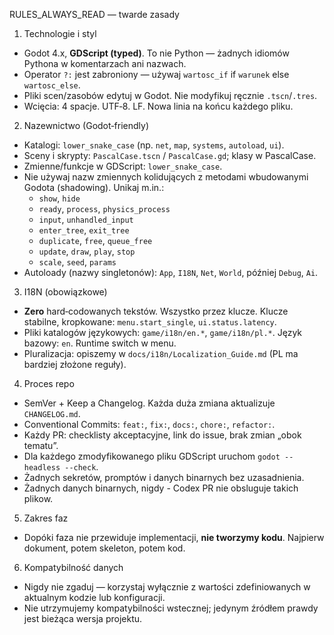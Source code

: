 RULES_ALWAYS_READ — twarde zasady

1) Technologie i styl
- Godot 4.x, **GDScript (typed)**. To nie Python — żadnych idiomów Pythona w komentarzach ani nazwach.
- Operator `?:` jest zabroniony — używaj `wartosc_if` if `warunek` else `wartosc_else`.
- Pliki scen/zasobów edytuj w Godot. Nie modyfikuj ręcznie `.tscn`/`.tres`.
- Wcięcia: 4 spacje. UTF‑8. LF. Nowa linia na końcu każdego pliku.

2) Nazewnictwo (Godot‑friendly)
- Katalogi: `lower_snake_case` (np. `net`, `map`, `systems`, `autoload`, `ui`).
- Sceny i skrypty: `PascalCase.tscn` / `PascalCase.gd`; klasy w PascalCase.
- Zmienne/funkcje w GDScript: `lower_snake_case`.
- Nie używaj nazw zmiennych kolidujących z metodami wbudowanymi Godota (shadowing). Unikaj m.in.:
  - `show`, `hide`
  - `ready`, `process`, `physics_process`
  - `input`, `unhandled_input`
  - `enter_tree`, `exit_tree`
  - `duplicate`, `free`, `queue_free`
  - `update`, `draw`, `play`, `stop`
  - `scale`, `seed`, `params`
- Autoloady (nazwy singletonów): `App`, `I18N`, `Net`, `World`, później `Debug`, `Ai`.

3) I18N (obowiązkowe)
- **Zero** hard‑codowanych tekstów. Wszystko przez klucze. Klucze stabilne, kropkowane: `menu.start_single`, `ui.status.latency`.
- Pliki katalogów językowych: `game/i18n/en.*`, `game/i18n/pl.*`. Język bazowy: `en`. Runtime switch w menu.
- Pluralizacja: opiszemy w `docs/i18n/Localization_Guide.md` (PL ma bardziej złożone reguły).

4) Proces repo
- SemVer + Keep a Changelog. Każda duża zmiana aktualizuje `CHANGELOG.md`.
- Conventional Commits: `feat:`, `fix:`, `docs:`, `chore:`, `refactor:`.
- Każdy PR: checklisty akceptacyjne, link do issue, brak zmian „obok tematu”.
- Dla każdego zmodyfikowanego pliku GDScript uruchom `godot --headless --check`.
- Żadnych sekretów, promptów i danych binarnych bez uzasadnienia.
- Żadnych danych binarnych, nigdy - Codex PR nie obsluguje takich plikow.

5) Zakres faz
- Dopóki faza nie przewiduje implementacji, **nie tworzymy kodu**. Najpierw dokument, potem skeleton, potem kod.

6) Kompatybilność danych
- Nigdy nie zgaduj — korzystaj wyłącznie z wartości zdefiniowanych w aktualnym kodzie lub konfiguracji.
- Nie utrzymujemy kompatybilności wstecznej; jedynym źródłem prawdy jest bieżąca wersja projektu.
